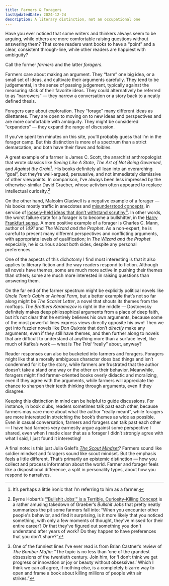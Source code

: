 ```yaml
---
title: Farmers & Foragers
lastUpdatedDate: 2024-12-24
description: A literary distinction, not an occupational one
---
```


Have you ever noticed that some writers and thinkers always seem   to be arguing, while others are more comfortable raising questions without answering them? That some readers want books to have a “point” and a clear, consistent through-line, while other readers are happiest with ambiguity?

Call the former *farmers* and the latter *foragers*.

Farmers care about making an argument. They “farm” one big idea, or a small set of ideas, and cultivate their arguments carefully. They tend to be judgemental, in the sense of passing judgement, typically against the measuring stick of their favorite ideas. They could alternatively be referred to as “narrowers” — they narrow a conversation or a story back to a neatly defined thesis.

Foragers care about exploration. They “forage” many different ideas as dilettantes. They are open to moving on to new ideas and perspectives and are more comfortable with ambiguity. They might be considered “expanders” — they expand the range of discussion.

If you’ve spent ten minutes on this site, you’ll probably guess that I’m in the forager camp. But this distinction is more of a spectrum than a strict demarcation, and both have their flaws and foibles.

A great example of a farmer is James C. Scott, the anarchist anthropologist that wrote classics like *Seeing Like A State*, *The Art of Not Being Governed*, and *Against the Grain*[^ironic]. His books definitely all lean into an overarching “goal”, but they’re well-argued, persuasive, and not immediately dismissive of other viewpoints. In comparison, I’ve always been less impressed by the otherwise-similar David Graeber, whose activism often appeared to replace intellectual curiosity.[^graeber]

On the other hand, Malcolm Gladwell is a negative example of a forager — his books mostly traffic in anecdotes and [misunderstood concepts](https://rationalwiki.org/wiki/Igon_Value_Problem), in service of [loosely-held ideas that don’t withstand scrutiny](https://culture.ghost.io/forget-gladwell/)[^gladwell]. In other words, the worst failure state for a forager is to become a bullshitter, in the [Harry Frankfurt sense](https://en.wikipedia.org/wiki/On_Bullshit). A more positive example of a forager is Charles C. Mann, author of *1491* and *The Wizard and the Prophet*. As a non-expert, he is careful to present many different perspectives and conflicting arguments, with appropriate levels of qualification; in *The Wizard and the Prophet* especially, he is curious about both sides, despite any personal preferences.

One of the aspects of this dichotomy I find most interesting is that it also applies to literary fiction and the way readers respond to fiction. Although all novels have themes, some are much more active in pushing their themes than others; some are much more interested in raising questions than answering them.

On the far end of the farmer spectrum might be explicitly political novels like *Uncle Tom’s Cabin* or *Animal Farm*, but a better example that’s not so far along might be *The Scarlet Letter*, a novel that shouts its themes from the rooftops. *The Brothers Karamazov* is right in the middle — Dostoevsky definitely makes deep philosophical arguments from a place of deep faith, but it’s not clear that he entirely believes his own arguments, because some of the most powerful lines express views directly opposite his own! Then we get into fuzzier novels like *Don Quixote* that don’t *directly* make any arguments, even if they still have themes, and then further along to novels that are difficult to understand at anything more than a surface level, like much of Kafka’s work — what is *The Trial* “really” about, anyway?

Reader responses can also be bucketed into farmers and foragers. Foragers might like that a morally ambiguous character does bad things and isn’t condemned for it by the story, while farmers are frustrated that the author doesn’t take a stand one way or the other on their behavior. Meanwhile, foragers might find farmer-oriented books overly didactic and moralizing, even if they agree with the arguments, while farmers will appreciate the chance to sharpen their teeth thinking through arguments, even if they disagree.

Keeping this distinction in mind can be helpful to guide discussions. For instance, in book clubs, readers sometimes talk past each other, because farmers may care more about what the author “really meant”, while foragers are more interested in stretching the book’s themes as wide as possible. Even in casual conversation, farmers and foragers can talk past each other — I have had farmers very earnestly argue against some perspective I shared, even when I made clear that as a forager I didn’t strongly agree with what I said, I just found it interesting!

A final note: is this just Julia Galef’s [*The Scout Mindset*](https://en.wikipedia.org/wiki/The_Scout_Mindset)? Farmers sound like soldier mindset and foragers sound like scout mindset. But the emphasis feels a little different. That’s primarily an epistemic distinction — how you collect and process information about the world. Farmer and forager feels like a dispositional difference, a split in personality types, about how you respond to narratives.

[^ironic]: It’s perhaps a little ironic that I’m referring to him as a farmer.
[^graeber]: Byrne Hobart’s [“‘Bullshit Jobs’” is a Terrible, Curiosity-Killing Concept](https://www.thediff.co/archive/bullshit-jobs-is-a-terrible-curiosity-killing-concept/) is a rather amusing takedown of Graeber’s *Bullshit Jobs* that pretty neatly summarizes the pit some farmers fall into: “When you encounter other people's behavior, and find it surprising, is it more likely that you noticed something, with only a few moments of thought, they've missed for their entire career? Or that they've figured out something you don't understand after years of work? Do they happen to have preferences that you don't share?”
[^gladwell]: One of the funniest lines I’ve ever read is from Brian Castner’s review of *The Bomber Mafia*: “The topic is no less than ‘one of the grandest obsessions of the twentieth century. Join him, for ‘I don’t think we get progress or innovation or joy or beauty without obsessives.’ Which I think we can all agree, if nothing else, is a completely bizarre way to open and frame a book about killing millions of people with air strikes.”